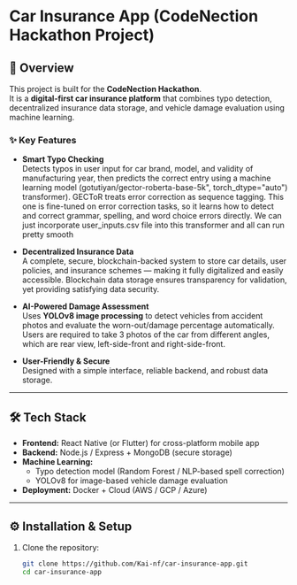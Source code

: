 # Car Insurance App (CodeNection Hackathon Project)

## 🚗 Overview
This project is built for the **CodeNection Hackathon**.  
It is a **digital-first car insurance platform** that combines typo detection, decentralized insurance data storage, and vehicle damage evaluation using machine learning.

### ✨ Key Features
- **Smart Typo Checking**  
  Detects typos in user input for car brand, model, and validity of manufacturing year, then predicts the correct entry using a machine learning model (gotutiyan/gector-roberta-base-5k", torch_dtype="auto") transformer).
  GECToR treats error correction as sequence tagging.
  This one is fine-tuned on error correction tasks, so it learns how to detect and correct grammar, spelling, and word choice errors directly.
  We can just incorporate user_inputs.csv file into this transformer and all can run pretty smooth 

- **Decentralized Insurance Data**  
  A complete, secure, blockchain-backed system to store car details, user policies, and insurance schemes — making it fully digitalized and easily accessible. Blockchain data storage ensures transparency for validation, yet providing satisfying data security.

- **AI-Powered Damage Assessment**  
  Uses **YOLOv8 image processing** to detect vehicles from accident photos and evaluate the worn-out/damage percentage automatically. Users are required to take 3 photos of the car from different angles, which are rear view, left-side-front and right-side-front.

- **User-Friendly & Secure**  
  Designed with a simple interface, reliable backend, and robust data storage.

---

## 🛠️ Tech Stack
- **Frontend:** React Native (or Flutter) for cross-platform mobile app  
- **Backend:** Node.js / Express + MongoDB (secure storage)  
- **Machine Learning:**  
  - Typo detection model (Random Forest / NLP-based spell correction)  
  - YOLOv8 for image-based vehicle damage evaluation  
- **Deployment:** Docker + Cloud (AWS / GCP / Azure)  

---

## ⚙️ Installation & Setup
1. Clone the repository:
   ```bash
   git clone https://github.com/Kai-nf/car-insurance-app.git
   cd car-insurance-app
